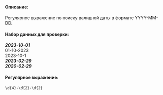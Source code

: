 #### Описание:  

Регулярное выражение по поиску валидной даты в формате YYYY-MM-DD.  

#### Набор данных для проверки:  

***2023-10-01***  
01-10-2023  
2023-10-1  
***2023-02-29***  
***2020-02-29***  

#### Регулярное выражение:  

```
\d{4}-\d{2}-\d{2}
```
